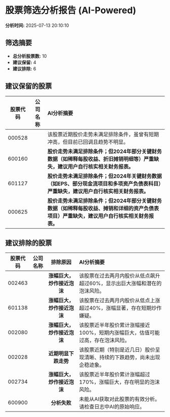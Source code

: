 # 股票筛选分析报告 (AI-Powered)

**分析时间:** 2025-07-13 20:10:10

## 筛选摘要

- **总分析股票数:** 10
- **建议保留:** 4
- **建议排除:** 6

## 建议保留的股票

| 股票代码 | 公司名称 | AI分析摘要 |
|:---:|:---:|:---|
| 000528 |  | 该股票近期股价走势未满足排除条件，虽曾有短期冲高，但目前已回调且趋势不明显。 |
| 600160 |  | **股价走势未满足排除条件；但2024年部分关键财务数据（如稀释每股收益、折旧摊销明细等）严重缺失，建议用户自行核实相关财务报表。** |
| 601127 |  | **股价走势未满足排除条件；但2024年关键财务数据（如EPS、部分现金流项目和多项资产负债表科目）严重缺失，建议用户自行核实相关财务报表。** |
| 000625 |  | **股价走势未满足排除条件；但2024年部分关键财务数据（如稀释每股收益、摊销和详细的资产负债表项目）严重缺失，建议用户自行核实相关财务报表。** |

## 建议排除的股票

| 股票代码 | 公司名称 | 排除原因 | AI分析摘要 |
|:---:|:---:|:---:|:---|
| 002463 |  | **涨幅巨大，炒作接近泡沫** | 该股票在过去两月内股价从低点飙升超过60%，显示出巨大涨幅和潜在的泡沫风险。 |
| 601138 |  | **涨幅巨大，炒作接近泡沫** | 该股票在过去两月内股价从低点上涨超过40%，涨幅显著，存在短期炒作嫌疑。 |
| 002080 |  | **涨幅巨大，炒作接近泡沫** | 该股票近半年股价累计涨幅接近100%，短期内涨幅巨大，估值可能过高，存在泡沫风险。 |
| 002028 |  | **近期明显下跌走势** | 该股票近期（特别是近几日）股价呈现清晰、持续的下跌趋势，尚未出现企稳迹象。 |
| 002734 |  | **涨幅巨大，炒作接近泡沫** | 该股票近半年股价累计涨幅超过170%，涨幅巨大，存在明显的泡沫风险。 |
| 600900 |  | **分析失败** | 未能从AI获取对此股票的有效分析。请检查日志中AI的原始响应。 |
